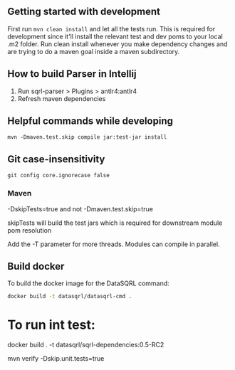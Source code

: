 ## Getting started with development
First run `mvn clean install` and let all the tests run. This is
required for development since it'll install the relevant test
and dev poms to your local .m2 folder. Run clean install whenever
you make dependency changes and are trying to do a maven goal inside
a maven subdirectory.

## How to build Parser in Intellij

1. Run sqrl-parser > Plugins > antlr4:antlr4
2. Refresh maven dependencies

## Helpful commands while developing

`mvn -Dmaven.test.skip compile jar:test-jar install`

## Git case-insensitivity
`git config core.ignorecase false`

### Maven
-DskipTests=true and not -Dmaven.test.skip=true

skipTests will build the test jars which is required for downstream module pom resolution

Add the -T parameter for more threads. Modules can compile in parallel.


## Build docker

To build the docker image for the DataSQRL command:

```bash
docker build -t datasqrl/datasqrl-cmd .
```

# To run int test:
docker build . -t datasqrl/sqrl-dependencies:0.5-RC2

mvn verify -Dskip.unit.tests=true